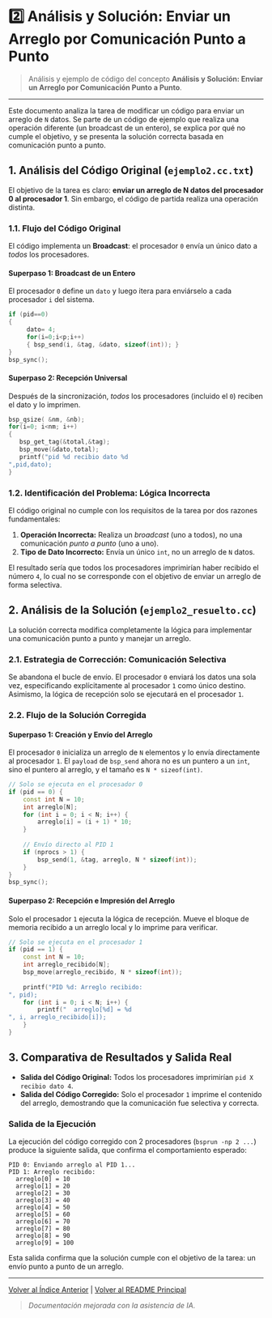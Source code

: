 # 2️⃣ Análisis y Solución: Enviar un Arreglo por Comunicación Punto a Punto

> Análisis y ejemplo de código del concepto **Análisis y Solución: Enviar un Arreglo por Comunicación Punto a Punto**.

---

Este documento analiza la tarea de modificar un código para enviar un arreglo de `N` datos. Se parte de un código de ejemplo que realiza una operación diferente (un broadcast de un entero), se explica por qué no cumple el objetivo, y se presenta la solución correcta basada en comunicación punto a punto.

## 1. Análisis del Código Original (`ejemplo2.cc.txt`)

El objetivo de la tarea es claro: **enviar un arreglo de N datos del procesador 0 al procesador 1**. Sin embargo, el código de partida realiza una operación distinta.

### 1.1. Flujo del Código Original

El código implementa un **Broadcast**: el procesador `0` envía un único dato a *todos* los procesadores.

#### **Superpaso 1: Broadcast de un Entero**
El procesador `0` define un `dato` y luego itera para enviárselo a cada procesador `i` del sistema.

```cpp
if (pid==0)
{
     dato= 4;
     for(i=0;i<p;i++)
     { bsp_send(i, &tag, &dato, sizeof(int)); }
}
bsp_sync();
```

#### **Superpaso 2: Recepción Universal**
Después de la sincronización, *todos* los procesadores (incluido el `0`) reciben el dato y lo imprimen.

```cpp
bsp_qsize( &nm, &nb);
for(i=0; i<nm; i++)
{
   bsp_get_tag(&total,&tag);
   bsp_move(&dato,total);
   printf("pid %d recibio dato %d
",pid,dato);
}
```

### 1.2. Identificación del Problema: Lógica Incorrecta

El código original no cumple con los requisitos de la tarea por dos razones fundamentales:
1.  **Operación Incorrecta:** Realiza un *broadcast* (uno a todos), no una comunicación *punto a punto* (uno a uno).
2.  **Tipo de Dato Incorrecto:** Envía un único `int`, no un arreglo de `N` datos.

El resultado sería que todos los procesadores imprimirían haber recibido el número `4`, lo cual no se corresponde con el objetivo de enviar un arreglo de forma selectiva.

## 2. Análisis de la Solución (`ejemplo2_resuelto.cc`)

La solución correcta modifica completamente la lógica para implementar una comunicación punto a punto y manejar un arreglo.

### 2.1. Estrategia de Corrección: Comunicación Selectiva

Se abandona el bucle de envío. El procesador `0` enviará los datos una sola vez, especificando explícitamente al procesador `1` como único destino. Asimismo, la lógica de recepción solo se ejecutará en el procesador `1`.

### 2.2. Flujo de la Solución Corregida

#### **Superpaso 1: Creación y Envío del Arreglo**
El procesador `0` inicializa un arreglo de `N` elementos y lo envía directamente al procesador `1`. El `payload` de `bsp_send` ahora no es un puntero a un `int`, sino el puntero al arreglo, y el tamaño es `N * sizeof(int)`.

```cpp
// Solo se ejecuta en el procesador 0
if (pid == 0) {
    const int N = 10;
    int arreglo[N];
    for (int i = 0; i < N; i++) {
        arreglo[i] = (i + 1) * 10;
    }
    
    // Envío directo al PID 1
    if (nprocs > 1) {
        bsp_send(1, &tag, arreglo, N * sizeof(int));
    }
}
bsp_sync();
```

#### **Superpaso 2: Recepción e Impresión del Arreglo**
Solo el procesador `1` ejecuta la lógica de recepción. Mueve el bloque de memoria recibido a un arreglo local y lo imprime para verificar.

```cpp
// Solo se ejecuta en el procesador 1
if (pid == 1) {
    const int N = 10;
    int arreglo_recibido[N];
    bsp_move(arreglo_recibido, N * sizeof(int));
    
    printf("PID %d: Arreglo recibido:
", pid);
    for (int i = 0; i < N; i++) {
        printf("  arreglo[%d] = %d
", i, arreglo_recibido[i]);
    }
}
```

## 3. Comparativa de Resultados y Salida Real

-   **Salida del Código Original:** Todos los procesadores imprimirían `pid X recibio dato 4`.
-   **Salida del Código Corregido:** Solo el procesador `1` imprime el contenido del arreglo, demostrando que la comunicación fue selectiva y correcta.

### Salida de la Ejecución

La ejecución del código corregido con 2 procesadores (`bsprun -np 2 ...`) produce la siguiente salida, que confirma el comportamiento esperado:

```text
PID 0: Enviando arreglo al PID 1...
PID 1: Arreglo recibido:
  arreglo[0] = 10
  arreglo[1] = 20
  arreglo[2] = 30
  arreglo[3] = 40
  arreglo[4] = 50
  arreglo[5] = 60
  arreglo[6] = 70
  arreglo[7] = 80
  arreglo[8] = 90
  arreglo[9] = 100
```
Esta salida confirma que la solución cumple con el objetivo de la tarea: un envío punto a punto de un arreglo. 

---
[Volver al Índice Anterior](../README.md) | [Volver al README Principal](../../README.md)

> *Documentación mejorada con la asistencia de IA.*
